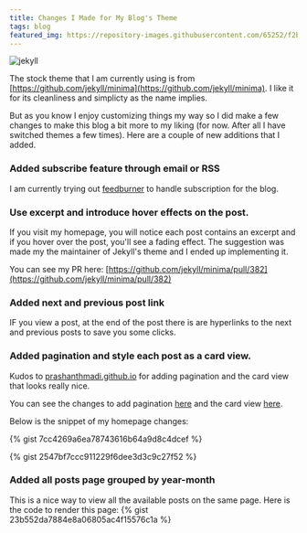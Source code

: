 ```yaml
---
title: Changes I Made for My Blog's Theme
tags: blog
featured_img: https://repository-images.githubusercontent.com/65252/f2b7c780-70b6-11e9-85d2-f4bda8708a2d
---
```


![jekyll](https://repository-images.githubusercontent.com/65252/f2b7c780-70b6-11e9-85d2-f4bda8708a2d)

The stock theme that I am currently using is from [https://github.com/jekyll/minima](https://github.com/jekyll/minima). I like it for its cleanliness and simplicty as the name implies.

But as you know I enjoy customizing things my way so I did make a few changes to make this blog a bit more to my liking (for now. After all I have switched themes a few times). Here are a couple of new additions that I added.

### Added subscribe feature through email or RSS
I am currently trying out [feedburner](https://feedburner.google.com) to handle subscription for the blog.

### Use excerpt and introduce hover effects on the post.
If you visit my homepage, you will notice each post contains an excerpt and if you hover over the post, you'll see a fading effect. The suggestion was made my the maintainer of Jekyll's theme and I ended up implementing it.

You can see my PR here: [https://github.com/jekyll/minima/pull/382](https://github.com/jekyll/minima/pull/382)

### Added next and previous post link
IF you view a post, at the end of the post there is are hyperlinks to the next and previous posts to save you some clicks.

### Added pagination and style each post as a card view.
Kudos to [prashanthmadi.github.io](http://prashanthmadi.github.io) for adding pagination and the card view that looks really nice.

You can see the changes to add pagination [here](https://github.com/prashanthmadi/prashanthmadi.github.io/commit/d09b4351f0a8e34318847f14f854b5be2f06b4d6) and the card view [here](https://github.com/prashanthmadi/prashanthmadi.github.io/commit/78bc5e44c80f7bb1cbe129691701d79d3e8bdbb5#diff-891082c144b1c9ddb0047d67a7b4181f).

Below is the snippet of my homepage changes:

{% gist 7cc4269a6ea78743616b64a9d8c4dcef %}

{% gist 2547bf7ccc911229f6dee3d3c9c27f52 %}

### Added all posts page grouped by year-month
This is a nice way to view all the available posts on the same page. Here is the code to render this page:
{% gist 23b552da7884e8a06805ac4f15576c1a %}
